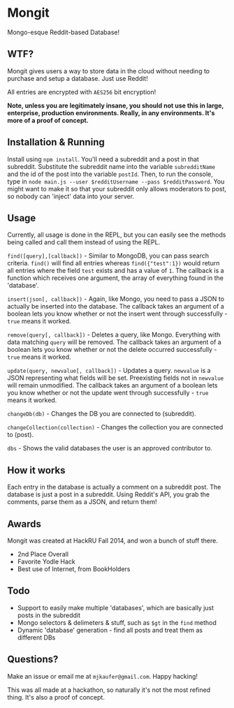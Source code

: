 # Mongit

Mongo-esque Reddit-based Database!

## WTF?

Mongit gives users a way to store data in the cloud without needing to purchase and setup a database. Just use Reddit!

All entries are encrypted with `AES256` bit encryption!

**Note, unless you are legitimately insane, you should not use this in large, enterprise, production environments. Really, in any environments. It's more of a proof of concept.**

## Installation & Running

Install using `npm install`. You'll need a subreddit and a post in that subreddit. Substitute the subreddit name into the variable `subredditName` and the id of the post into the variable `postId`. Then, to run the console, type in `node main.js --user $redditUsername --pass $redditPassword`. You might want to make it so that your subreddit only allows moderators to post, so nobody can 'inject' data into your server.

## Usage

Currently, all usage is done in the REPL, but you can easily see the methods being called and call them instead of using the REPL.

`find([query],[callback])` - Similar to MongoDB, you can pass search criteria. `find()` will find all entries whereas `find({"test":1})` would return all entries where the field `test` exists and has a value of `1`. The callback is a function which receives one argument, the array of everything found in the 'database'.

`insert(json[, callback])` - Again, like Mongo, you need to pass a JSON to actually be inserted into the database. The callback takes an argument of a boolean lets you know whether or not the insert went through successfully - `true` means it worked.

`remove(query[, callback])` - Deletes a query, like Mongo. Everything with data matching `query` will be removed. The callback takes an argument of a boolean lets you know whether or not the delete occurred successfully - `true` means it worked.

`update(query, newvalue[, callback])` - Updates a query. `newvalue` is a JSON representing what fields will be set. Preexisting fields not in `newvalue` will remain unmodified. The callback takes an argument of a boolean lets you know whether or not the update went through successfully - `true` means it worked.

`changeDb(db)` - Changes the DB you are connected to (subreddit).

`changeCollection(collection)` - Changes the collection you are connected to (post).

`dbs` - Shows the valid databases the user is an approved contributor to.

## How it works

Each entry in the database is actually a comment on a subreddit post. The database is just a post in a subreddit. Using Reddit's API, you grab the comments, parse them as a JSON, and return them!

## Awards

Mongit was created at HackRU Fall 2014, and won a bunch of stuff there.
* 2nd Place Overall
* Favorite Yodle Hack
* Best use of Internet, from BookHolders

## Todo

* Support to easily make multiple 'databases', which are basically just posts in the subreddit
* Mongo selectors & delimeters & stuff, such as `$gt` in the `find` method
* Dynamic 'database' generation - find all posts and treat them as different DBs

## Questions?

Make an issue or email me at `mjkaufer@gmail.com`. Happy hacking!

This was all made at a hackathon, so naturally it's not the most refined thing. It's also a proof of concept.
